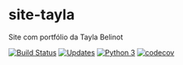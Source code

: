 # site-tayla
Site com portfólio da Tayla Belinot

[![Build Status](https://travis-ci.org/lumarodrigues/site-tayla.svg?branch=master)](https://travis-ci.org/lumarodrigues/site-tayla)
[![Updates](https://pyup.io/repos/github/lumarodrigues/site-tayla/shield.svg)](https://pyup.io/repos/github/lumarodrigues/site-tayla/)
[![Python 3](https://pyup.io/repos/github/lumarodrigues/site-tayla/python-3-shield.svg)](https://pyup.io/repos/github/lumarodrigues/site-tayla/)
[![codecov](https://codecov.io/gh/lumarodrigues/site-tayla/branch/master/graph/badge.svg)](https://codecov.io/gh/lumarodrigues/site-tayla)
